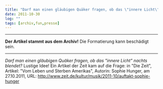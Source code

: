 ```yaml
---
title: "Darf man einen gläubigen Quäker fragen, ob das \"innere Licht\" nachts blendet?"
date: 2011-10-30
log: ""
tags: [archiv,fun,presse]
---
```

<hr><b>Der Artikel stammt aus dem Archiv!</b> Die Formatierung kann beschädigt sein.<hr>

<i>Darf man einen gläubigen Quäker fragen, ob das "innere Licht" nachts blendet?</i> Lustige Idee! Ein Artikel der Zeit kam auf die Frage: in "Die Zeit", Artikel: "Vom Leben und Sterben Amerikas", Autorin: Sophie Hunger,  am 27.10.2011, URL: http://www.zeit.de/kultur/musik/2011-10/auftakt-sophie-hunger
